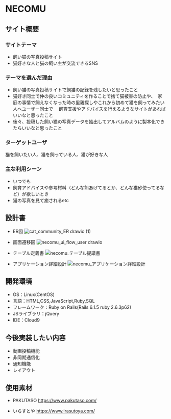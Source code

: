 # NECOMU

## サイト概要

### サイトテーマ
- 飼い猫の写真投稿サイト
- 猫好きな人と猫の飼い主が交流できるSNS

### テーマを選んだ理由
- 飼い猫の写真投稿サイトで飼猫の記録を残したいと思ったこと
- 猫好き同士で仲の良いコミュニティを作ることで捨て猫被害の防止や、　家庭の事情で飼えなくなった時の里親探しやこれから初めて猫を飼ってみたい人へユーザー同士で
　飼育支援やアドバイスを行えるようなサイトがあればいいなと思ったこと
- 後々、投稿した飼い猫の写真データを抽出してアルバムのように製本化できたらいいなと思ったこと


### ターゲットユーザ
猫を飼いたい人、猫を飼っている人、猫が好きな人

### 主な利用シーン
- いつでも
- 飼育アドバイスや参考材料（どんな餌あげてるとか、どんな猫砂使ってるなど）が欲しいとき
- 猫の写真を見て癒されるetc


## 設計書

- ER図
![cat_community_ER drawio (1)](https://user-images.githubusercontent.com/98423401/165892120-7504a10a-4e14-44e7-a7d2-491451f98966.png)

- 画面遷移図
![necomu_ui_flow_user drawio](https://user-images.githubusercontent.com/98423401/163701883-2f80d7d2-56f9-4c98-a176-74568be2218e.png)

- テーブル定義書
![necomu_テーブル提議書](https://user-images.githubusercontent.com/98423401/165892861-ea890c95-d506-4ad1-9ff5-db00547f993f.jpg)

- アプリケーション詳細設計
![necomu_アプリケーション詳細設計](https://user-images.githubusercontent.com/98423401/165892847-18884696-3f73-4cdd-a8e1-cb10421e070c.jpg)




## 開発環境
- OS：Linux(CentOS)
- 言語：HTML,CSS,JavaScript,Ruby,SQL
- フレームワーク：Ruby on Rails(Rails 6.1.5 ruby 2.6.3p62)
- JSライブラリ：jQuery
- IDE：Cloud9


## 今後実装したい内容
- 動画投稿機能
- 非同期通信化
- 通知機能
- レイアウト

## 使用素材
- PAKUTASO
https://www.pakutaso.com/

- いらすとや
https://www.irasutoya.com/